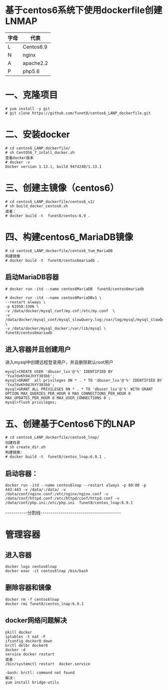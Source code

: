 # 基于centos6系统下使用dockerfile创建LNMAP

| 字母| 代表 |
|---|---|
| L | Centos6.9 |
| N | nginx |
| A | apache2.2 |
| P | php5.6 |


# 一、克隆项目
```
# yum install -y git
# git clone https://github.com/funet8/centos6_LANP_dockerfile.git
```

# 二、安装docker
```
# cd centos6_LANP_dockerfile/
# sh CentOS6_7_intall_docker.sh
查看docker版本
# docker -v
Docker version 1.13.1, build 94f4240/1.13.1
```
# 三、创建主镜像（centos6）

```
# cd centos6_LANP_dockerfile/centos6_v2/
# sh build_docker_centos6.sh
或者：
# docker build -t  funet8/centos:6.9 .
```
# 四、构建centos6_MariaDB镜像
```
# cd centos6_LANP_dockerfile/centos6_Yum_MariaDB
构建镜像
# docker build -t  funet8/centos6mariadb .
```
## 启动MariaDB容器
```
# docker run -itd --name centos6MariaDB  funet8/centos6mariadb

# docker run -itd --name centos6MariaDBv1 \
--restart always \
-p 61950:3306 \
-v /data/docker/mysql_conf/my.cnf:/etc/my.conf  \
-v /data/docker/mysql_conf/mysql_slowQuery.log:/var/log/mysql/mysql_slowQuery.log \
-v /data/docker/mysql_docker:/var/lib/mysql \
funet8/centos6mariadb
```
## 进入容器并且创建用户

进入mysql中创建远程登录用户，并且删除默认root用户
```
mysql>CREATE USER 'dbuser_lxx'@'%' IDENTIFIED BY 'Yxa7dvKh94JhYY303bb';
mysql>GRANT  all privileges ON * . * TO 'dbuser_lxx'@'%' IDENTIFIED BY 'Yxa7dvKh94JhYY303bb';
mysql>GRANT ALL PRIVILEGES ON * . * TO 'dbuser_lxx'@'%' WITH GRANT OPTION MAX_QUERIES_PER_HOUR 0 MAX_CONNECTIONS_PER_HOUR 0 MAX_UPDATES_PER_HOUR 0 MAX_USER_CONNECTIONS 0 ;
mysql>flush privileges;
```
# 五、创建基于Centos6下的LNAP
```
# cd centos6_LANP_dockerfile/centos6_lnap/
创建目录
# sh create_dir.sh
构建镜像:
# docker build -t  funet8/centos_lnap:6.9.1 .
```
## 启动容器：
```
docker run -itd --name centos6lnap --restart always -p 80:80 -p 443:443 -v /data/:/data/ -v /data/conf/nginx.conf:/etc/nginx/nginx.conf -v /data/conf/httpd.conf:/etc/httpd/conf/httpd.conf -v /data/conf/php.ini:/etc/php.ini  funet8/centos_lnap:6.9.1
```

-----------分割线----------------------------------------


# 管理容器
## 进入容器
```
docker logs centos6lnap
docker exec -it centos6lnap /bin/bash
```
## 删除容器和镜像
```
docker rm -f centos6lnap
docker rmi funet8/centos_lnap:6.9.1
```


## docker网络问题解决
```
pkill docker 
iptables -t nat -F 
ifconfig docker0 down 
brctl delbr docker0 
docker -d 
service docker restart
或者
/bin/systemctl restart  docker.service

-bash: brctl: command not found
解决：
yum install bridge-utils
```



